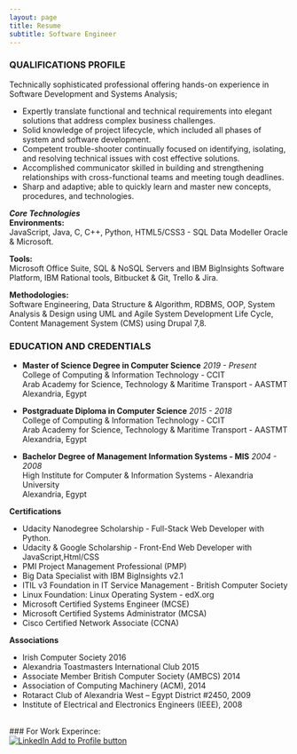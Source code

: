 ```yaml
---
layout: page
title: Resume
subtitle: Software Engineer 
---
```



### QUALIFICATIONS PROFILE<br/>
Technically sophisticated professional offering hands-on experience in Software Development and Systems Analysis;<br/>

- Expertly translate functional and technical requirements into elegant solutions that address complex business challenges.
- Solid knowledge of project lifecycle, which included all phases of system and software development.
- Competent trouble-shooter continually focused on identifying, isolating, and resolving technical issues with cost effective solutions.
- Accomplished communicator skilled in building and strengthening relationships with cross-functional teams and meeting tough deadlines.
- Sharp and adaptive; able to quickly learn and master new concepts, procedures, and technologies.

***Core Technologies***<br/> 
**Environments:**<br/>
JavaScript, Java, C, C++, Python, HTML5/CSS3 - SQL Data Modeller Oracle & Microsoft.

**Tools:**<br/>
Microsoft Office Suite, SQL & NoSQL Servers and IBM BigInsights Software Platform, IBM Rational tools, Bitbucket & Git, Trello & Jira.

**Methodologies:**<br/>
Software Engineering, Data Structure & Algorithm, RDBMS, OOP, System Analysis & Design using UML and Agile System Development Life Cycle, Content Management System (CMS) using Drupal 7,8.

### <i class="fa fa-graduation-cap" style="font-size:24px;"></i> EDUCATION AND CREDENTIALS
-  **Master of Science Degree in Computer Science** *2019 - Present*<br/>
  College of Computing & Information Technology - CCIT<br/>
  Arab Academy for Science, Technology & Maritime Transport - AASTMT<br/>
  Alexandria, Egypt<br/>

-  **Postgraduate Diploma in Computer Science** *2015 - 2018*<br/>
  College of Computing & Information Technology - CCIT<br/>
  Arab Academy for Science, Technology & Maritime Transport - AASTMT<br/>
  Alexandria, Egypt<br/>

-  **Bachelor Degree of Management Information Systems - MIS** *2004 - 2008*<br/>
  High Institute for Computer & Information Systems - Alexandria University<br/>
  Alexandria, Egypt<br/>

**Certifications**
* Udacity Nanodegree Scholarship - Full-Stack Web Developer with Python.
* Udacity & Google Scholarship - Front-End Web Developer with JavaScript,Html/CSS
* PMI Project Management Professional (PMP)
* Big Data Specialist with IBM BigInsights v2.1
* ITIL v3 Foundation in IT Service Management - British Computer Society
* Linux Foundation: Linux Operating System - edX.org
* Microsoft Certified Systems Engineer (MCSE)
* Microsoft Certified Systems Administrator (MCSA)
* Cisco Certified Network Associate (CCNA)

**Associations**
* Irish Computer Society 2016
* Alexandria Toastmasters International Club 2015
* Associate Member British Computer Society (AMBCS) 2014
* Association of Computing Machinery (ACM), 2014
* Rotaract Club of Alexandria West – Egypt District #2450, 2009
* Institute of Electrical and Electronics Engineers (IEEE), 2008
<br/>
### For Work Experince:<br/> <a href="https://www.linkedin.com/in/mohamedhelmy/" rel="nofollow" target="_blank"><img src="https://m-helmy.github.io/img/linkedin.jpg" alt="LinkedIn Add to Profile button"></a>

